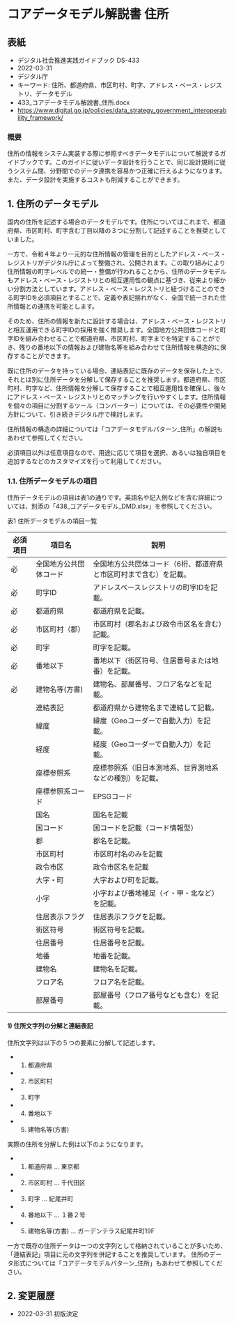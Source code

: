 # コアデータモデル解説書 住所

## 表紙

- デジタル社会推進実践ガイドブック DS-433
- 2022-03-31
- デジタル庁
- キーワード: 住所、都道府県、市区町村、町字、アドレス・ベース・レジストリ、データモデル
- 433_コアデータモデル解説書_住所.docx
- https://www.digital.go.jp/policies/data_strategy_government_interoperability_framework/

### 概要

住所の情報をシステム実装する際に参照すべきデータモデルについて解説するガイドブックです。このガイドに従いデータ設計を行うことで、同じ設計規則に従うシステム間、分野間でのデータ連携を容易かつ正確に行えるようになります。また、データ設計を実施するコストも削減することができます。

## 1. 住所のデータモデル

国内の住所を記述する場合のデータモデルです。住所についてはこれまで、都道府県、市区町村、町字含む丁目以降の３つに分割して記述することを推奨としていました。

一方で、令和４年より一元的な住所情報の管理を目的としたアドレス・ベース・レジストリがデジタル庁によって整備され、公開されます。この取り組みにより住所情報の町字レベルでの統一・整備が行われることから、住所のデータモデルもアドレス・ベース・レジストリとの相互運用性の観点に基づき、従来より細かい分割方法としています。アドレス・ベース・レジストリと紐づけることのできる町字IDを必須項目とすることで、定義や表記揺れがなく、全国で統一された住所情報との連携を可能とします。

そのため、住所の情報を新たに設計する場合は、アドレス・ベース・レジストリと相互運用できる町字IDの採用を強く推奨します。全国地方公共団体コードと町字IDを組み合わせることで都道府県、市区町村、町字までを特定することができ、残りの番地以下の情報および建物名等を組み合わせて住所情報を構造的に保存することができます。

既に住所のデータを持っている場合、連結表記に既存のデータを保存した上で、それとは別に住所データを分解して保存することを推奨します。都道府県、市区町村、町字など、住所情報を分解して保存することで相互運用性を確保し、後々にアドレス・ベース・レジストリとのマッチングを行いやすくします。住所情報を個々の項目に分割するツール（コンバーター）については、その必要性や開発方針について、引き続きデジタル庁で検討します。

住所情報の構造の詳細については「コアデータモデルパターン_住所」の解説もあわせて参照してください。

必須項目以外は任意項目なので、用途に応じて項目を選択、あるいは独自項目を追加するなどのカスタマイズを行って利用してください。

### 1.1. 住所データモデルの項目

住所データモデルの項目は表1の通りです。英語名や記入例などを含む詳細については、別添の「438_コアデータモデル_DMD.xlsx」を参照してください。

表1 住所データモデルの項目一覧

|必須項目|項目名|説明|
|-------|-----|-----|
|必|全国地方公共団体コード|全国地方公共団体コード（6桁、都道府県と市区町村まで含む）を記載。|
|必|町字ID|アドレスベースレジストリの町字IDを記載。|
|必|都道府県|都道府県を記載。|
|必|市区町村（郡）|市区町村（郡名および政令市区名を含む）記載。|
|必|町字|町字を記載。|
|必|番地以下|番地以下（街区符号、住居番号または地番）を記載。|
|必|建物名等(方書)|建物名、部屋番号、フロア名などを記載。|
||連結表記|都道府県から建物名まで連結して記載。|
||緯度|緯度（Geoコーダーで自動入力）を記載。|
||経度|経度（Geoコーダーで自動入力）を記載。|
||座標参照系|座標参照系（旧日本測地系、世界測地系などの種別）を記載。|
||座標参照系コード|EPSGコード|
||国名|国名を記載|
||国コード|国コードを記載（コード情報型）|
||郡|郡名を記載。|
||市区町村|市区町村名のみを記載|
||政令市区|政令市区名を記載|
||大字・町|大字および町を記載。|
||小字|小字および番地補足（イ・甲・北など）を記載。|
||住居表示フラグ|住居表示フラグを記載。|
||街区符号|街区符号を記載。|
||住居番号|住居番号を記載。|
||地番|地番を記載。|
||建物名|建物名を記載。|
||フロア名|フロア名を記載。|
||部屋番号|部屋番号（フロア番号なども含む）を記載。|

#### 1) 住所文字列の分解と連結表記

住所文字列は以下の５つの要素に分解して記述します。

- 1)	都道府県
- 2)	市区町村
- 3)	町字
- 4)	番地以下
- 5)	建物名等(方書)

実際の住所を分解した例は以下のようになります。

- 1)	都道府県 ... 東京都
- 2)	市区町村 ... 千代田区
- 3)	町字 ... 紀尾井町
- 4)	番地以下 ... １番２号
- 5)	建物名等(方書) ... ガーデンテラス紀尾井町19F

一方で既存の住所データは一つの文字列として格納されていることが多いため、「連結表記」項目に元の文字列を併記することを推奨しています。
住所のデータ形式については「コアデータモデルパターン_住所」もあわせて参照してください。

## 2. 変更履歴

- 2022-03-31 初版決定
